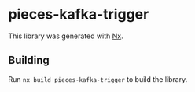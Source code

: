 # pieces-kafka-trigger

This library was generated with [Nx](https://nx.dev).

## Building

Run `nx build pieces-kafka-trigger` to build the library.
